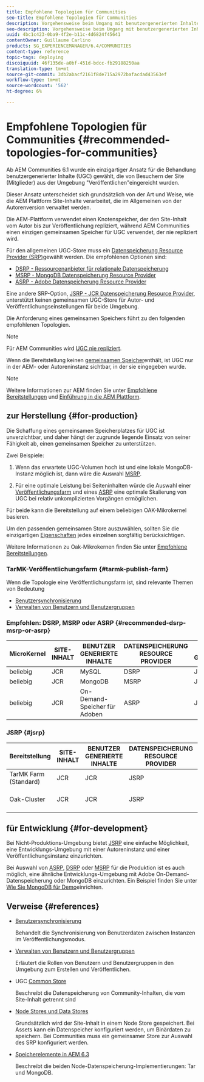 ```yaml
---
title: Empfohlene Topologien für Communities
seo-title: Empfohlene Topologien für Communities
description: Vorgehensweise beim Umgang mit benutzergenerierten Inhalten (UGC)
seo-description: Vorgehensweise beim Umgang mit benutzergenerierten Inhalten (UGC)
uuid: 4bc1c423-0ba9-4f2e-b11c-4d6824f45641
contentOwner: Guillaume Carlino
products: SG_EXPERIENCEMANAGER/6.4/COMMUNITIES
content-type: reference
topic-tags: deploying
discoiquuid: 46f135de-a0bf-451d-bdcc-fb29188250aa
translation-type: tm+mt
source-git-commit: 3db2abacf2161f8de715a2972bafacdad43563ef
workflow-type: tm+mt
source-wordcount: '562'
ht-degree: 6%

---
```



# Empfohlene Topologien für Communities {#recommended-topologies-for-communities}

Ab AEM Communities 6.1 wurde ein einzigartiger Ansatz für die Behandlung benutzergenerierter Inhalte (UGC) gewählt, die von Besuchern der Site (Mitglieder) aus der Umgebung &quot;Veröffentlichen&quot;eingereicht wurden.

Dieser Ansatz unterscheidet sich grundsätzlich von der Art und Weise, wie die AEM Plattform Site-Inhalte verarbeitet, die im Allgemeinen von der Autorenversion verwaltet werden.

Die AEM-Plattform verwendet einen Knotenspeicher, der den Site-Inhalt vom Autor bis zur Veröffentlichung repliziert, während AEM Communities einen einzigen gemeinsamen Speicher für UGC verwendet, der nie repliziert wird.

Für den allgemeinen UGC-Store muss ein [Datenspeicherung Resource Provider (SRP)](working-with-srp.md)gewählt werden. Die empfohlenen Optionen sind:

* [DSRP - Ressourcenanbieter für relationale Datenspeicherung](dsrp.md)
* [MSRP - MongoDB Datenspeicherung Resource Provider](msrp.md)
* [ASRP - Adobe Datenspeicherung Resource Provider](asrp.md)

Eine andere SRP-Option, [JSRP - JCR Datenspeicherung Resource Provider](jsrp.md), unterstützt keinen gemeinsamen UGC-Store für Autor- und Veröffentlichungseinstellungen für beide Umgebung.

Die Anforderung eines gemeinsamen Speichers führt zu den folgenden empfohlenen Topologien.

>[!NOTE]
>
>Für AEM Communities wird [UGC nie repliziert](working-with-srp.md#ugc-never-replicated).
>
>Wenn die Bereitstellung keinen [gemeinsamen Speicher](working-with-srp.md)enthält, ist UGC nur in der AEM- oder Autoreninstanz sichtbar, in der sie eingegeben wurde.

>[!NOTE]
>
>Weitere Informationen zur AEM finden Sie unter [Empfohlene Bereitstellungen](../../help/sites-deploying/recommended-deploys.md) und [Einführung in die AEM Plattform](../../help/sites-deploying/data-store-config.md).

## zur Herstellung {#for-production}

Die Schaffung eines gemeinsamen Speicherplatzes für UGC ist unverzichtbar, und daher hängt der zugrunde liegende Einsatz von seiner Fähigkeit ab, einen gemeinsamen Speicher zu unterstützen.

Zwei Beispiele:

1) Wenn das erwartete UGC-Volumen hoch ist und eine lokale MongoDB-Instanz möglich ist, dann wäre die Auswahl [MSRP](msrp.md).

2) Für eine optimale Leistung bei Seiteninhalten würde die Auswahl einer [Veröffentlichungsfarm](../../help/sites-deploying/recommended-deploys.md#tarmk-farm) und eines [ASRP](asrp.md) eine optimale Skalierung von UGC bei relativ unkomplizierten Vorgängen ermöglichen.

Für beide kann die Bereitstellung auf einem beliebigen OAK-Mikrokernel basieren.

Um den passenden gemeinsamen Store auszuwählen, sollten Sie die einzigartigen [Eigenschaften](working-with-srp.md#characteristics-of-srp-options) jedes einzelnen sorgfältig berücksichtigen.

Weitere Informationen zu Oak-Mikrokernen finden Sie unter [Empfohlene Bereitstellungen](../../help/sites-deploying/recommended-deploys.md).

### TarMK-Veröffentlichungsfarm {#tarmk-publish-farm}

Wenn die Topologie eine Veröffentlichungsfarm ist, sind relevante Themen von Bedeutung

* [Benutzersynchronisierung](sync.md)
* [Verwalten von Benutzern und Benutzergruppen](users.md)

### Empfohlen: DSRP, MSRP oder ASRP {#recommended-dsrp-msrp-or-asrp}

| MicroKernel | SITE-INHALT | BENUTZER GENERIERTE INHALTE | DATENSPEICHERUNG RESOURCE PROVIDER | HÄUFIG GESPEICHERT |
|-------------|------------------------|----------------------------------|---------------------------|---------------|
| beliebig | JCR | MySQL | DSRP | Ja |
| beliebig | JCR | MongoDB | MSRP | Ja |
| beliebig | JCR | On-Demand-Speicher für Adoben | ASRP | Ja |

### JSRP {#jsrp}


| Bereitstellung | SITE-INHALT | BENUTZER GENERIERTE INHALTE | DATENSPEICHERUNG RESOURCE PROVIDER | HÄUFIG GESPEICHERT |
|----------------------|------------------------|----------------------------------|---------------------------|---------------------------------|
| TarMK Farm (Standard) | JCR | JCR | JSRP | Nein |
| Oak-Cluster | JCR | JCR | JSRP | Nur zur Veröffentlichung Umgebung |

## für Entwicklung {#for-development}

Bei Nicht-Produktions-Umgebung bietet [JSRP](jsrp.md) eine einfache Möglichkeit, eine Entwicklungs-Umgebung mit einer Autoreninstanz und einer Veröffentlichungsinstanz einzurichten.

Bei Auswahl von [ASRP](asrp.md), [DSRP](dsrp.md) oder [MSRP](msrp.md) für die Produktion ist es auch möglich, eine ähnliche Entwicklungs-Umgebung mit Adobe On-Demand-Datenspeicherung oder MongoDB einzurichten. Ein Beispiel finden Sie unter [Wie Sie MongoDB für Demo](demo-mongo.md)einrichten.

## Verweise {#references}

* [Benutzersynchronisierung](sync.md)

   Behandelt die Synchronisierung von Benutzerdaten zwischen Instanzen im Veröffentlichungsmodus.

* [Verwalten von Benutzern und Benutzergruppen](users.md)

   Erläutert die Rollen von Benutzern und Benutzergruppen in den Umgebung zum Erstellen und Veröffentlichen.

* UGC [Common Store](working-with-srp.md)

   Beschreibt die Datenspeicherung von Community-Inhalten, die vom Site-Inhalt getrennt sind

* [Node Stores und Data Stores](../../help/sites-deploying/data-store-config.md)

   Grundsätzlich wird der Site-Inhalt in einem Node Store gespeichert. Bei Assets kann ein Datenspeicher konfiguriert werden, um Binärdaten zu speichern. Bei Communities muss ein gemeinsamer Store zur Auswahl des SRP konfiguriert werden.

* [Speicherelemente in AEM 6.3](../../help/sites-deploying/storage-elements-in-aem-6.md)

   Beschreibt die beiden Node-Datenspeicherung-Implementierungen: Tar und MongoDB.
